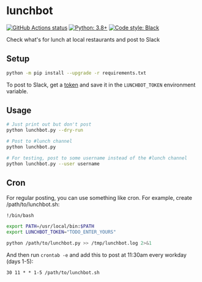 # lunchbot

[![GitHub Actions status](https://github.com/hugovk/lunchbot/workflows/Test/badge.svg)](https://github.com/hugovk/lunchbot/actions)
[![Python: 3.8+](https://img.shields.io/badge/Python-3.7+-blue.svg)](https://www.python.org/downloads/)
[![Code style: Black](https://img.shields.io/badge/code%20style-Black-000000.svg)](https://github.com/psf/black)

Check what's for lunch at local restaurants and post to Slack

## Setup

```bash
python -m pip install --upgrade -r requirements.txt
```

To post to Slack, get a [token](https://github.com/juanpabloaj/slacker-cli#tokens) and save it in the `LUNCHBOT_TOKEN` environment variable.

## Usage

```bash
# Just print out but don't post
python lunchbot.py --dry-run

# Post to #lunch channel
python lunchbot.py

# For testing, post to some username instead of the #lunch channel
python lunchbot.py --user username
```

## Cron

For regular posting, you can use something like cron. For example, create /path/to/lunchbot.sh:
```bash
!/bin/bash

export PATH=/usr/local/bin:$PATH
export LUNCHBOT_TOKEN="TODO_ENTER_YOURS"

python /path/to/lunchbot.py >> /tmp/lunchbot.log 2>&1
```

And then run `crontab -e` and add this to post at 11:30am every workday (days 1-5):
```
30 11 * * 1-5 /path/to/lunchbot.sh
```
